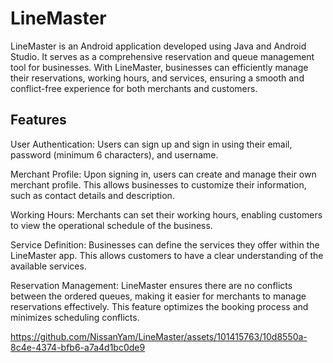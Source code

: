 # LineMaster
LineMaster is an Android application developed using Java and Android Studio. It serves as a comprehensive reservation and queue management tool for businesses. With LineMaster, businesses can efficiently manage their reservations, working hours, and services, ensuring a smooth and conflict-free experience for both merchants and customers.

## Features
User Authentication: Users can sign up and sign in using their email, password (minimum 6 characters), and username.

Merchant Profile: Upon signing in, users can create and manage their own merchant profile. This allows businesses to customize their information, such as contact details and description.

Working Hours: Merchants can set their working hours, enabling customers to view the operational schedule of the business.

Service Definition: Businesses can define the services they offer within the LineMaster app. This allows customers to have a clear understanding of the available services.

Reservation Management: LineMaster ensures there are no conflicts between the ordered queues, making it easier for merchants to manage reservations effectively. This feature optimizes the booking process and minimizes scheduling conflicts.


https://github.com/NissanYam/LineMaster/assets/101415763/10d8550a-8c4e-4374-bfb6-a7a4d1bc0de9
